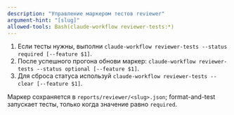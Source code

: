 ```yaml
---
description: "Управление маркером тестов reviewer"
argument-hint: "[slug]"
allowed-tools: Bash(claude-workflow reviewer-tests:*)
---
```

1. Если тесты нужны, выполни `claude-workflow reviewer-tests --status required [--feature $1]`.
2. После успешного прогона обнови маркер: `claude-workflow reviewer-tests --status optional [--feature $1]`.
3. Для сброса статуса используй `claude-workflow reviewer-tests --clear [--feature $1]`.

Маркер сохраняется в `reports/reviewer/<slug>.json`; format-and-test запускает тесты, только когда значение равно `required`.
